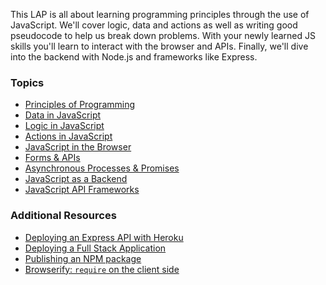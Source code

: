 This LAP is all about learning programming principles through the use of JavaScript. We'll cover logic, data and actions as well as writing good pseudocode to help us break down problems. With your newly learned JS skills you'll learn to interact with the browser and APIs. Finally, we'll dive into the backend with Node.js and frameworks like Express.

### Topics
  * [Principles of Programming](https://github.com/getfutureproof/fp_guides_wiki/wiki/Principles-of-Programming)
* [Data in JavaScript](https://github.com/getfutureproof/fp_guides_wiki/wiki/Data-in-JavaScript)
* [Logic in JavaScript](https://github.com/getfutureproof/fp_guides_wiki/wiki/Logic-in-JavaScript)
* [Actions in JavaScript](https://github.com/getfutureproof/fp_guides_wiki/wiki/Actions-in-JavaScript)
* [JavaScript in the Browser](https://github.com/getfutureproof/fp_guides_wiki/wiki/JavaScript-in-the-Browser)
* [Forms & APIs](https://github.com/getfutureproof/fp_guides_wiki/wiki/Forms-and-APIs)
* [Asynchronous Processes & Promises](https://github.com/getfutureproof/fp_guides_wiki/wiki/Asynchronous-Processes-and-Promises)
* [JavaScript as a Backend](https://github.com/getfutureproof/fp_guides_wiki/wiki/JavaScript-as-a-Backend)
* [JavaScript API Frameworks](https://github.com/getfutureproof/fp_guides_wiki/wiki/JavaScript-API-Frameworks)


### Additional Resources
* [Deploying an Express API with Heroku](https://github.com/getfutureproof/fp_guides_wiki/wiki/Deploying-an-Express-API-to-Heroku)
* [Deploying a Full Stack Application]()
* [Publishing an NPM package](https://github.com/getfutureproof/fp_guides_wiki/wiki/Publishing-an-NPM-package)
* [Browserify: `require` on the client side](https://github.com/getfutureproof/fp_guides_wiki/wiki/Browserify)
